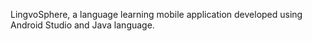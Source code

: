 LingvoSphere, a language learning mobile application developed using Android Studio and Java language.
